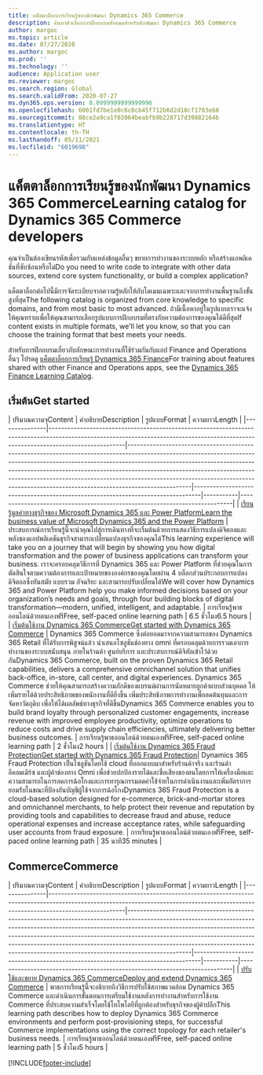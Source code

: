 ```yaml
---
title: แค็ตตาล็อกการเรียนรู้ของนักพัฒนา Dynamics 365 Commerce
description: ค้นหาตัวเลือกการฝึกอบรมทั้งหมดสำหรับนักพัฒนา Dynamics 365 Commerce
author: margoc
ms.topic: article
ms.date: 07/27/2020
ms.author: margoc
ms.prod: ''
ms.technology: ''
audience: Application user
ms.reviewer: margoc
ms.search.region: Global
ms.search.validFrom: 2020-07-27
ms.dyn365.ops.version: 8.0999999999999996
ms.openlocfilehash: 6001fd7be1e0c6c0cb45f712b6d2d18cf1703e68
ms.sourcegitcommit: 08ce2a9ca1f02064beabfb9b228717d39882164b
ms.translationtype: HT
ms.contentlocale: th-TH
ms.lasthandoff: 05/11/2021
ms.locfileid: "6019698"
---
```

# <a name="learning-catalog-for-dynamics-365-commerce-developers"></a><span data-ttu-id="c906f-103">แค็ตตาล็อกการเรียนรู้ของนักพัฒนา Dynamics 365 Commerce</span><span class="sxs-lookup"><span data-stu-id="c906f-103">Learning catalog for Dynamics 365 Commerce developers</span></span>

<span data-ttu-id="c906f-104">คุณจำเป็นต้องเขียนรหัสเพื่อรวมกับแหล่งข้อมูลอื่นๆ ขยายการทำงานของระบบหลัก หรือสร้างแอพลิเคชันที่ซับซ้อนหรือไม่</span><span class="sxs-lookup"><span data-stu-id="c906f-104">Do you need to write code to integrate with other data sources, extend core system functionality, or build a complex application?</span></span>

<span data-ttu-id="c906f-105">แค็ตตาล็อกต่อไปนี้มีการจัดระเบียบจากความรู้หลักให้กับโดเมนเฉพาะและจากการทำงานพื้นฐานถึงขั้นสูงที่สุด</span><span class="sxs-lookup"><span data-stu-id="c906f-105">The following catalog is organized from core knowledge to specific domains, and from most basic to most advanced.</span></span> <span data-ttu-id="c906f-106">ถ้ามีเนื้อหาอยู่ในรูปแบบเราจะแจ้งให้คุณทราบเพื่อให้คุณสามารถเลือกรูปแบบการฝึกอบรมที่ตรงกับความต้องการของคุณได้ดีที่สุด</span><span class="sxs-lookup"><span data-stu-id="c906f-106">If content exists in multiple formats, we'll let you know, so that you can choose the training format that best meets your needs.</span></span>

<span data-ttu-id="c906f-107">สำหรับการฝึกอบรมเกี่ยวกับลักษณะการทำงานที่ใช้ร่วมกันกับแอป Finance and Operations อื่นๆ โปรดดู [แค็ตตาล็อกการเรียนรู้ Dynamics 365 Finance](../../finance/get-started/learning-catalog-developer.md)</span><span class="sxs-lookup"><span data-stu-id="c906f-107">For training about features shared with other Finance and Operations apps, see the [Dynamics 365 Finance Learning Catalog](../../finance/get-started/learning-catalog-developer.md).</span></span>

## <a name="get-started"></a><span data-ttu-id="c906f-108">เริ่มต้น<a name="get-started"></a></span><span class="sxs-lookup"><span data-stu-id="c906f-108">Get started<a name="get-started"></a></span></span>

| <span data-ttu-id="c906f-109">ปริมาณความจุ</span><span class="sxs-lookup"><span data-stu-id="c906f-109">Content</span></span>  | <span data-ttu-id="c906f-110">คำอธิบาย</span><span class="sxs-lookup"><span data-stu-id="c906f-110">Description</span></span>  | <span data-ttu-id="c906f-111">รูปแบบ</span><span class="sxs-lookup"><span data-stu-id="c906f-111">Format</span></span>  | <span data-ttu-id="c906f-112">ความยาว</span><span class="sxs-lookup"><span data-stu-id="c906f-112">Length</span></span>    |
|---------------|------------------------------------------------------------------------------------------------------------------------------------------------------------------------------------|--------------------------------------------------------------------------------------------------------------------------------------------------------------------------------------------------------------------------------------------------------------------------------------------------------------------------------------------------------------------------------------------------------------------------|--------------------------------------------------------------------------------|-----------|---------------------------------------------------------------------------|
| [<span data-ttu-id="c906f-113">เรียนรู้มูลค่าทางธุรกิจของ Microsoft Dynamics 365 และ Power Platform</span><span class="sxs-lookup"><span data-stu-id="c906f-113">Learn the business value of Microsoft Dynamics 365 and the Power Platform</span></span>](/learn/paths/learn-business-value-of-dynamics-365-and-power-platform/)   | <span data-ttu-id="c906f-114">ประสบการณ์การเรียนรู้นี้จะนำคุณไปสู่การเดินทางที่จะเริ่มต้นด้วยการแสดงวิธีการแปลงดิจิตอลและพลังของแอปพลิเคชันธุรกิจสามารถเปลี่ยนแปลงธุรกิจของคุณได้</span><span class="sxs-lookup"><span data-stu-id="c906f-114">This learning experience will take you on a journey that will begin by   showing you how digital transformation and the power of business applications   can transform your business.</span></span> <span data-ttu-id="c906f-115">เราจะครอบคลุมวิธีการที่ Dynamics 365 และ Power Platform ที่ช่วยคุณในการตัดสินใจตามความต้องการและเป้าหมายขององค์กรของคุณโดยผ่าน 4 บล็อกส่วนประกอบการแปลงดิจิตอลซึ่งทันสมัย แบบรวม อัจฉริยะ และสามารถปรับเปลี่ยนได้</span><span class="sxs-lookup"><span data-stu-id="c906f-115">We will cover how Dynamics 365 and Power   Platform help you make informed decisions based on your organization’s needs   and goals, through four building blocks of digital transformation—modern,   unified, intelligent, and adaptable.</span></span>                                                                    | <span data-ttu-id="c906f-116">การเรียนรู้พาธออนไลน์ด้วยตนเองฟรี</span><span class="sxs-lookup"><span data-stu-id="c906f-116">Free, self-paced online learning path</span></span> | <span data-ttu-id="c906f-117">6.5 ชั่วโมง</span><span class="sxs-lookup"><span data-stu-id="c906f-117">6.5 hours</span></span> |
| [<span data-ttu-id="c906f-118">เริ่มต้นใช้งาน Dynamics 365 Commerce</span><span class="sxs-lookup"><span data-stu-id="c906f-118">Get started with Dynamics 365 Commerce</span></span>](/learn/paths/get-started-dynamics-365-commerce/)                                                              | <span data-ttu-id="c906f-119">Dynamics 365 Commerce ซึ่งต่อยอดมาจากความสามารถของ Dynamics 365 Retail ที่ได้รับการพิสูจน์แล้ว นำเสนอโซลูชันช่องทาง omni ที่ครอบคลุมด้วยการรวมเอาการทำงานของระบบสนับสนุน ภายในร้านค้า ศูนย์บริการ และประสบการณ์ดิจิทัลเข้าไว้ด้วยกัน</span><span class="sxs-lookup"><span data-stu-id="c906f-119">Dynamics 365 Commerce, built on the proven Dynamics 365 Retail   capabilities, delivers a comprehensive omnichannel solution that unifies   back-office, in-store, call center, and digital experiences.</span></span> <span data-ttu-id="c906f-120">Dynamics 365 Commerce ช่วยให้คุณสามารถสร้างความภักดีของแบรนด์ผ่านการนัดหมายลูกค้าแบบส่วนบุคคล ให้เพิ่มรายได้ด้วยประสิทธิภาพของพนักงานที่ดียิ่งขึ้น เพิ่มประสิทธิภาพการทำงานเพื่อลดต้นทุนและการจัดหาวัตถุดิบ เพื่อให้ได้ผลลัพธ์ทางธุรกิจที่ดีขึ้น</span><span class="sxs-lookup"><span data-stu-id="c906f-120">Dynamics 365   Commerce enables you to build brand loyalty through personalized customer   engagements, increase revenue with improved employee productivity, optimize   operations to reduce costs and drive supply chain efficiencies, ultimately   delivering better business outcomes.</span></span> | <span data-ttu-id="c906f-121">การเรียนรู้พาธออนไลน์ด้วยตนเองฟรี</span><span class="sxs-lookup"><span data-stu-id="c906f-121">Free, self-paced online learning path</span></span> | <span data-ttu-id="c906f-122">2 ชั่วโมง</span><span class="sxs-lookup"><span data-stu-id="c906f-122">2 hours</span></span>   |
| [<span data-ttu-id="c906f-123">เริ่มต้นใช้งาน Dynamics 365 Fraud Protection</span><span class="sxs-lookup"><span data-stu-id="c906f-123">Get started with Dynamics 365 Fraud Protection</span></span>](/learn/modules/get-started-fraud-protection/)| <span data-ttu-id="c906f-124">Dynamics 365 Fraud Protection เป็นโซลูชันโดยใช้ cloud ที่ออกแบบมาสำหรับร้านค้าจริง และร้านค้าอีคอมเมิร์ซ และผู้ค้าช่องทาง Omni เพื่อช่วยปกป้องรายได้และชื่อเสียงของตนโดยการให้เครื่องมือและความสามารถในการลดการฉ้อโกงและการทารุณกรรมลดค่าใช้จ่ายในการดำเนินงานและเพิ่มอัตราการยอมรับในขณะที่ป้องกันบัญชีผู้ใช้จากการฉ้อโกง</span><span class="sxs-lookup"><span data-stu-id="c906f-124">Dynamics 365 Fraud Protection is a cloud-based solution designed for e-commerce, brick-and-mortar stores and omnichannel merchants, to help protect their revenue and reputation by providing tools and capabilities to decrease fraud and abuse, reduce operational expenses and increase acceptance rates, while safeguarding user accounts from fraud exposure.</span></span> | <span data-ttu-id="c906f-125">การเรียนรู้พาธออนไลน์ด้วยตนเองฟรี</span><span class="sxs-lookup"><span data-stu-id="c906f-125">Free, self-paced online learning path</span></span> | <span data-ttu-id="c906f-126">35 นาที</span><span class="sxs-lookup"><span data-stu-id="c906f-126">35 minutes</span></span> |

## <a name="commerce"></a><span data-ttu-id="c906f-127">Commerce<a name="commerce"></a></span><span class="sxs-lookup"><span data-stu-id="c906f-127">Commerce<a name="commerce"></a></span></span>

| <span data-ttu-id="c906f-128">ปริมาณความจุ</span><span class="sxs-lookup"><span data-stu-id="c906f-128">Content</span></span>  | <span data-ttu-id="c906f-129">คำอธิบาย</span><span class="sxs-lookup"><span data-stu-id="c906f-129">Description</span></span>  | <span data-ttu-id="c906f-130">รูปแบบ</span><span class="sxs-lookup"><span data-stu-id="c906f-130">Format</span></span>  | <span data-ttu-id="c906f-131">ความยาว</span><span class="sxs-lookup"><span data-stu-id="c906f-131">Length</span></span>    |
|---------------|------------------------------------------------------------------------------------------------------------------------------------------------------------------------------------|--------------------------------------------------------------------------------------------------------------------------------------------------------------------------------------------------------------------------------------------------------------------------------------------------------------------------------------------------------------------------------------------------------------------------|--------------------------------------------------------------------------------|-----------|---------------------------------------------------------------------------|
| [<span data-ttu-id="c906f-132">ปรับใช้และขยาย Dynamics 365 Commerce</span><span class="sxs-lookup"><span data-stu-id="c906f-132">Deploy and extend Dynamics 365 Commerce</span></span>](/learn/paths/deploy-dynamics-365-commerce/) | <span data-ttu-id="c906f-133">พาธการเรียนรู้นี้จะอธิบายถึงวิธีการปรับใช้สภาพแวดล้อม Dynamics 365 Commerce และดำเนินการขั้นตอนการเตรียมใช้งานหลังการทำงานสำหรับการใช้งาน Commerce ที่ประสบความสำเร็จโดยใช้โทโพโลยีที่ถูกต้องสำหรับธุรกิจของผู้ค้าปลีก</span><span class="sxs-lookup"><span data-stu-id="c906f-133">This learning path describes how to deploy   Dynamics 365 Commerce environments and perform post-provisioning steps, for successful Commerce implementations using the correct topology for each retailer's business needs.</span></span> | <span data-ttu-id="c906f-134">การเรียนรู้พาธออนไลน์ด้วยตนเองฟรี</span><span class="sxs-lookup"><span data-stu-id="c906f-134">Free, self-paced online learning path</span></span> | <span data-ttu-id="c906f-135">5 ชั่วโมง</span><span class="sxs-lookup"><span data-stu-id="c906f-135">5 hours</span></span> |


[!INCLUDE[footer-include](../../includes/footer-banner.md)]